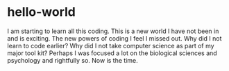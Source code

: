 # hello-world
I am starting to learn all this coding. This is a new world I have not been in and is exciting. The new powers of coding I feel I missed out. Why did I not learn to code earlier? Why did I not take computer science as part of my major tool kit? Perhaps I was focused a lot on the biological sciences and psychology and rightfully so. Now is the time.
